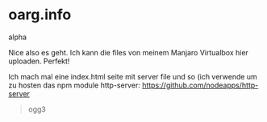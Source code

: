 oarg.info
=========

alpha

Nice also es geht. Ich kann die files von meinem Manjaro Virtualbox hier uploaden. Perfekt!

Ich mach mal eine index.html seite mit server file und so (ich verwende um zu hosten das npm module http-server: https://github.com/nodeapps/http-server

>ogg3
